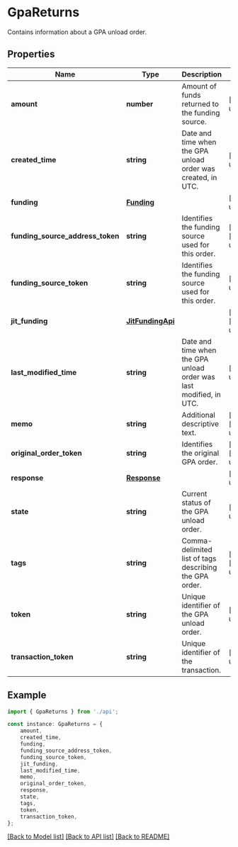 # GpaReturns

Contains information about a GPA unload order.

## Properties

Name | Type | Description | Notes
------------ | ------------- | ------------- | -------------
**amount** | **number** | Amount of funds returned to the funding source. | [default to undefined]
**created_time** | **string** | Date and time when the GPA unload order was created, in UTC. | [default to undefined]
**funding** | [**Funding**](Funding.md) |  | [default to undefined]
**funding_source_address_token** | **string** | Identifies the funding source used for this order. | [optional] [default to undefined]
**funding_source_token** | **string** | Identifies the funding source used for this order. | [default to undefined]
**jit_funding** | [**JitFundingApi**](JitFundingApi.md) |  | [optional] [default to undefined]
**last_modified_time** | **string** | Date and time when the GPA unload order was last modified, in UTC. | [default to undefined]
**memo** | **string** | Additional descriptive text. | [optional] [default to undefined]
**original_order_token** | **string** | Identifies the original GPA order. | [optional] [default to undefined]
**response** | [**Response**](Response.md) |  | [default to undefined]
**state** | **string** | Current status of the GPA unload order. | [default to undefined]
**tags** | **string** | Comma-delimited list of tags describing the GPA order. | [optional] [default to undefined]
**token** | **string** | Unique identifier of the GPA unload order. | [default to undefined]
**transaction_token** | **string** | Unique identifier of the transaction. | [default to undefined]

## Example

```typescript
import { GpaReturns } from './api';

const instance: GpaReturns = {
    amount,
    created_time,
    funding,
    funding_source_address_token,
    funding_source_token,
    jit_funding,
    last_modified_time,
    memo,
    original_order_token,
    response,
    state,
    tags,
    token,
    transaction_token,
};
```

[[Back to Model list]](../README.md#documentation-for-models) [[Back to API list]](../README.md#documentation-for-api-endpoints) [[Back to README]](../README.md)
